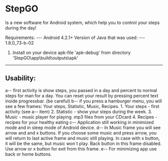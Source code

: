# StepGO
Is a new software for Android system, which help you to control your steps during the day!

Requirements:
--- Android 4.2.1+ 
Version of Java that was used:
--- 1.8.0_73-b-02

1. Install on your device apk-file 'apk-debug' from directory 'StepGO\app\build\outputs\apk'
-----------------------------------------------------------------------------------------------------------------------
Usability:
-----------------------------------------------------------------------------------------------------------------------
a-- first activity is show steps, you passed in a day and percent to normal steps for man for a day. You can reset your 
    result by pressing percent text inside progressbar. (be careful)
b-- if you press a hamburger menu, you will see a few frames: Your steps, Statistic, Music, Recipes.
    	1. Your steps - first activity (see a-- item)
    	2. Statistic - show your steps during the week.
	3. Music - music player for playing .mp3 files from your CDcard
	4. Recipes - recipes for your healthy eating
c-- Application still working in minimized mode and in sleep mode of Android device.
d-- In Music frame you will see arrow and and x buttons. If you choose some music and press arrow, you will return to last 
	active frame and music still playing. In case with x button, it will be the same, but music won`t play. Back button
	in this frame disabled. Use arrow or x button for exit from this frame.
e-- For minimizing app use back or home buttons.
